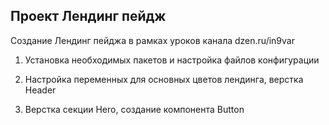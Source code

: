 ## Проект Лендинг пейдж

Создание Лендинг пейджа в рамках уроков канала dzen.ru/in9var

1. Установка необходимых пакетов и настройка файлов конфигурации

2. Настройка переменных для основных цветов лендинга, верстка Header

3. Верстка секции Hero, создание компонента Button
